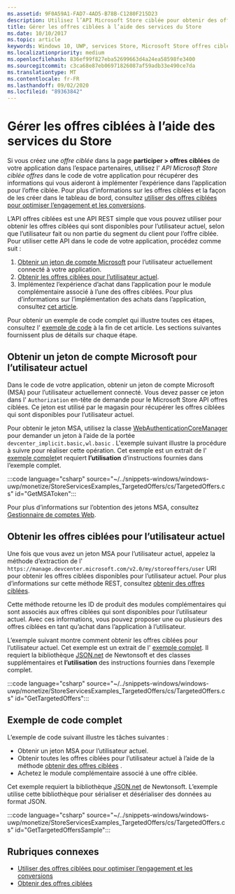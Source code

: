 ```yaml
---
ms.assetid: 9F0A59A1-FAD7-4AD5-B78B-C1280F215D23
description: Utilisez l’API Microsoft Store ciblée pour obtenir des offres ciblées qui sont disponibles pour l’utilisateur actuel de votre application.
title: Gérer les offres ciblées à l’aide des services du Store
ms.date: 10/10/2017
ms.topic: article
keywords: Windows 10, UWP, services Store, Microsoft Store offres ciblées API, offres ciblées
ms.localizationpriority: medium
ms.openlocfilehash: 836ef99f827eba52699663d4a24ea58598fe3400
ms.sourcegitcommit: c3ca68e87eb06971826087af59adb33e490ce7da
ms.translationtype: MT
ms.contentlocale: fr-FR
ms.lasthandoff: 09/02/2020
ms.locfileid: "89363842"
---
```

# <a name="manage-targeted-offers-using-store-services"></a>Gérer les offres ciblées à l’aide des services du Store

Si vous créez une *offre ciblée* dans la page **participer > offres ciblées** de votre application dans l’espace partenaires, utilisez l' *API Microsoft Store ciblée offres* dans le code de votre application pour récupérer des informations qui vous aideront à implémenter l’expérience dans l’application pour l’offre ciblée. Pour plus d’informations sur les offres ciblées et la façon de les créer dans le tableau de bord, consultez [utiliser des offres ciblées pour optimiser l’engagement et les conversions](../publish/use-targeted-offers-to-maximize-engagement-and-conversions.md).

L’API offres ciblées est une API REST simple que vous pouvez utiliser pour obtenir les offres ciblées qui sont disponibles pour l’utilisateur actuel, selon que l’utilisateur fait ou non partie du segment du client pour l’offre ciblée. Pour utiliser cette API dans le code de votre application, procédez comme suit :

1.  [Obtenir un jeton de compte Microsoft](#obtain-a-microsoft-account-token) pour l’utilisateur actuellement connecté à votre application.
2.  [Obtenir les offres ciblées pour l’utilisateur actuel](#get-targeted-offers).
3.  Implémentez l’expérience d’achat dans l’application pour le module complémentaire associé à l’une des offres ciblées. Pour plus d’informations sur l’implémentation des achats dans l’application, consultez [cet article](enable-in-app-purchases-of-apps-and-add-ons.md).

Pour obtenir un exemple de code complet qui illustre toutes ces étapes, consultez l' [exemple de code](#code-example) à la fin de cet article. Les sections suivantes fournissent plus de détails sur chaque étape.

<span id="obtain-a-microsoft-account-token" />

## <a name="get-a-microsoft-account-token-for-the-current-user"></a>Obtenir un jeton de compte Microsoft pour l’utilisateur actuel

Dans le code de votre application, obtenir un jeton de compte Microsoft (MSA) pour l’utilisateur actuellement connecté. Vous devez passer ce jeton dans l' ```Authorization``` en-tête de demande pour le Microsoft Store API offres ciblées. Ce jeton est utilisé par le magasin pour récupérer les offres ciblées qui sont disponibles pour l’utilisateur actuel.

Pour obtenir le jeton MSA, utilisez la classe [WebAuthenticationCoreManager](/uwp/api/windows.security.authentication.web.core.webauthenticationcoremanager) pour demander un jeton à l’aide de la portée ```devcenter_implicit.basic,wl.basic``` . L'exemple suivant illustre la procédure à suivre pour réaliser cette opération. Cet exemple est un extrait de l' [exemple complet](#code-example)et requiert **l’utilisation** d’instructions fournies dans l’exemple complet.

:::code language="csharp" source="~/../snippets-windows/windows-uwp/monetize/StoreServicesExamples_TargetedOffers/cs/TargetedOffers.cs" id="GetMSAToken":::

Pour plus d’informations sur l’obtention des jetons MSA, consultez [Gestionnaire de comptes Web](../security/web-account-manager.md).

<span id="get-targeted-offers" />

## <a name="get-the-targeted-offers-for-the-current-user"></a>Obtenir les offres ciblées pour l’utilisateur actuel

Une fois que vous avez un jeton MSA pour l’utilisateur actuel, appelez la méthode d’extraction de l' ```https://manage.devcenter.microsoft.com/v2.0/my/storeoffers/user``` URI pour obtenir les offres ciblées disponibles pour l’utilisateur actuel. Pour plus d’informations sur cette méthode REST, consultez [obtenir des offres ciblées](get-targeted-offers.md).

Cette méthode retourne les ID de produit des modules complémentaires qui sont associés aux offres ciblées qui sont disponibles pour l’utilisateur actuel. Avec ces informations, vous pouvez proposer une ou plusieurs des offres ciblées en tant qu’achat dans l’application à l’utilisateur.

L’exemple suivant montre comment obtenir les offres ciblées pour l’utilisateur actuel. Cet exemple est un extrait de l' [exemple complet](#code-example). Il requiert la bibliothèque [JSON.net](https://www.newtonsoft.com/json) de Newtonsoft et des classes supplémentaires et **l’utilisation** des instructions fournies dans l’exemple complet.

:::code language="csharp" source="~/../snippets-windows/windows-uwp/monetize/StoreServicesExamples_TargetedOffers/cs/TargetedOffers.cs" id="GetTargetedOffers":::

<span id="code-example" />

## <a name="complete-code-example"></a>Exemple de code complet

L’exemple de code suivant illustre les tâches suivantes :

* Obtenir un jeton MSA pour l’utilisateur actuel.
* Obtenir toutes les offres ciblées pour l’utilisateur actuel à l’aide de la méthode [obtenir des offres ciblées](get-targeted-offers.md) .
* Achetez le module complémentaire associé à une offre ciblée.

Cet exemple requiert la bibliothèque [JSON.net](https://www.newtonsoft.com/json) de Newtonsoft. L’exemple utilise cette bibliothèque pour sérialiser et désérialiser des données au format JSON.

:::code language="csharp" source="~/../snippets-windows/windows-uwp/monetize/StoreServicesExamples_TargetedOffers/cs/TargetedOffers.cs" id="GetTargetedOffersSample":::

## <a name="related-topics"></a>Rubriques connexes

* [Utiliser des offres ciblées pour optimiser l’engagement et les conversions](../publish/use-targeted-offers-to-maximize-engagement-and-conversions.md)
* [Obtenir des offres ciblées](get-targeted-offers.md)
